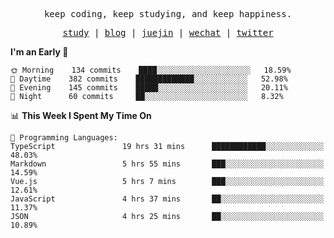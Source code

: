 <p align="center">
  <samp>
    <span>keep coding, keep studying, and keep happiness.</span>
  </samp>
</p>

<p align="center">
  <samp>
    <a href="https://github.com/ouduidui/fe-study">study</a> |
    <a href="https://ouduidui.cn">blog</a>  |
    <a href="https://juejin.cn/user/4309700183594366">juejin</a> |
    <a href="https://user-images.githubusercontent.com/54696834/159862985-5fbb577a-ba1b-4941-9f99-98cee13b7a60.jpeg">wechat</a> |
    <a href="https://twitter.com/ouduidui">twitter</a>
  </samp>
</p>

<!--START_SECTION:waka-->
**I'm an Early 🐤** 

```text
🌞 Morning    134 commits    ████░░░░░░░░░░░░░░░░░░░░░   18.59% 
🌆 Daytime    382 commits    █████████████░░░░░░░░░░░░   52.98% 
🌃 Evening    145 commits    █████░░░░░░░░░░░░░░░░░░░░   20.11% 
🌙 Night      60 commits     ██░░░░░░░░░░░░░░░░░░░░░░░   8.32%

```


📊 **This Week I Spent My Time On** 

```text
💬 Programming Languages: 
TypeScript               19 hrs 31 mins      ████████████░░░░░░░░░░░░░   48.03% 
Markdown                 5 hrs 55 mins       ███░░░░░░░░░░░░░░░░░░░░░░   14.59% 
Vue.js                   5 hrs 7 mins        ███░░░░░░░░░░░░░░░░░░░░░░   12.61% 
JavaScript               4 hrs 37 mins       ██░░░░░░░░░░░░░░░░░░░░░░░   11.37% 
JSON                     4 hrs 25 mins       ██░░░░░░░░░░░░░░░░░░░░░░░   10.89%

```


<!--END_SECTION:waka-->
